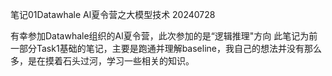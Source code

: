笔记01Datawhale Al夏令营之大模型技术 20240728

有幸参加Datawhale组织的Al夏令营，此次参加的是“逻辑推理"方向
此笔记为前一部分Task1基础的笔记，主要是跑通并理解baseline，我自己的想法并没有那么多，是在摸着石头过河，学习一些相关的知识。